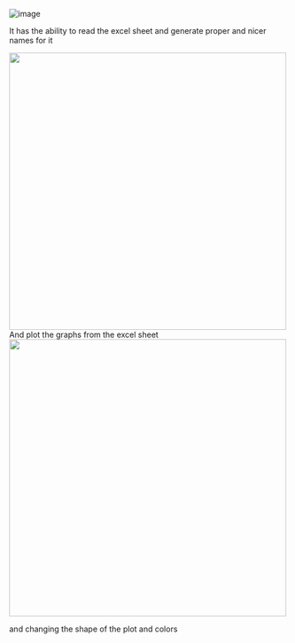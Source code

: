 ![image](https://github.com/user-attachments/assets/72f844f5-94c3-4b2c-93c7-f6ce9f45e785)

It has the ability to read the excel sheet and generate proper and nicer names for it


<img src="https://github.com/user-attachments/assets/4cee24e7-ddfa-4443-a5eb-d33b384a8818" width="500"/>
And plot the graphs from the excel sheet

<img src="https://github.com/user-attachments/assets/01833b68-917f-41e2-93c0-e7065c204600" width="500"/>

and changing the shape of the plot and colors
